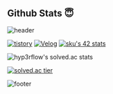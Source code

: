 ## **Github Stats** 😇
![header](https://capsule-render.vercel.app/api?type=waving&color=0:ffd966,100:ffd966&height=300&section=header&text=Hello%20World!&desc=Hello%20Hello&fontSize=90&rotate=-7&animation=fadeIn&fontAlignY=38&descAlignY=58&descAlign=62)


[![tistory](https://img.shields.io/badge/Tistory-tree--water-%23F68D2E?style=flat-square&logo=TVTime&logoColor=%23F68D2E)](https://tree-water.tistory.com)
[![Velog](https://img.shields.io/badge/Velog-Jaranda-%2325A162?style=flat-square&logo=Vimeo&logoColor=%2325A162)](https://velog.io/@jaranda)
[![sku's 42 stats](https://badge42.vercel.app/api/v2/cl1s4vz6b003009miqjelrwr1/stats?cursusId=21&coalitionId=85)](https://github.com/ksks723/42-cursus)

![hyp3rflow's solved.ac stats](https://github-readme-solvedac.hyp3rflow.vercel.app/api/?handle=ksks723)

<!--![git-stat-commit](https://github-readme-stats.vercel.app/api?username=ksks723&count_private=true&show_icons=true&theme=nord&hide_border=true)
<!-- ![git-stat-langs](https://github-readme-stats.vercel.app/api/top-langs/?username=ksks723&layout=compact&hide_border=true&theme=nord) -->

 

[![solved.ac tier](http://mazassumnida.wtf/api/v2/generate_badge?boj=ksks723)](https://solved.ac/ksks723)


![footer](https://capsule-render.vercel.app/api?type=waving&color=0:ffd966,100:ffd966&height=100&section=footer)

